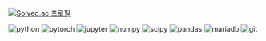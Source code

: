 [![Solved.ac 프로필](http://mazassumnida.wtf/api/v2/generate_badge?boj=dlrjs529)](https://solved.ac/dlrjs529)


 ![python](https://img.shields.io/badge/python-3776AB?style=for-the-badge&logo=python&logoColor=white) ![pytorch](https://img.shields.io/badge/pytorch-EE4C2C?style=for-the-badge&logo=pytorch&logoColor=white) ![jupyter](https://img.shields.io/badge/jupyter-F37626?style=for-the-badge&logo=jupyter&logoColor=white) ![numpy](https://img.shields.io/badge/numpyr-013243?style=for-the-badge&logo=numpy&logoColor=white) ![scipy](https://img.shields.io/badge/scipy-8CAAE6?style=for-the-badge&logo=scipy&logoColor=white) ![pandas](https://img.shields.io/badge/pandas-150458?style=for-the-badge&logo=pandas&logoColor=white) ![mariadb](https://img.shields.io/badge/mariadb-FEDA03?style=for-the-badge&logo=mariadb&logoColor=white) ![git](https://img.shields.io/badge/git-609926?style=for-the-badge&logo=git&logoColor=white) 
